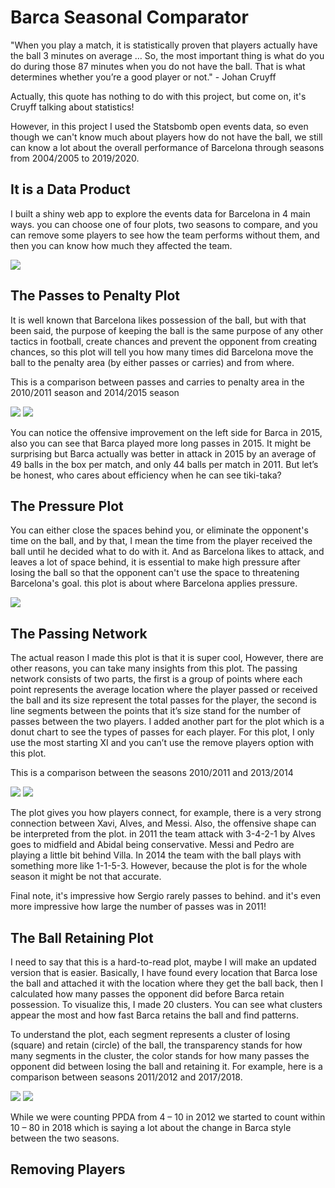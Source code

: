 # Barca Seasonal Comparator

"When you play a match, it is statistically proven that players actually have the ball 3 minutes on average … So, the most important thing is what do you do during those 87 minutes when you do not have the ball. That is what determines whether you’re a good player or not." - Johan Cruyff

Actually, this quote has nothing to do with this project, but come on, it's Cruyff talking about statistics!

However, in this project I used the Statsbomb open events data, so even though we can't know much about players how do not have the ball, we still can know a lot about the overall performance of Barcelona through seasons from 2004/2005 to 2019/2020.

## It is a Data Product
I built a shiny web app to explore the events data for Barcelona in 4 main ways. you can choose one of four plots, two seasons to compare, and you can remove some players to see how the team performs without them, and then you can know how much they affected the team.

![](images/UI.PNG) 

## The Passes to Penalty Plot
It is well known that Barcelona likes possession of the ball, but with that been said, the purpose of keeping the ball is the same purpose of any other tactics in football, create chances and prevent the opponent from creating chances, so this plot will tell you how many times did Barcelona move the ball to the penalty area (by either passes or carries) and from where.

This is a comparison between passes and carries to penalty area in the 2010/2011 season and 2014/2015 season

![](images/p2p2011.png) ![](images/p2p2015.png)

You can notice the offensive improvement on the left side for Barca in 2015, also you can see that Barca played more long passes in 2015. It might be surprising but Barca actually was better in attack in 2015 by an average of 49 balls in the box per match, and only 44 balls per match in 2011. But let’s be honest, who cares about efficiency when he can see tiki-taka?

## The Pressure Plot
You can either close the spaces behind you, or eliminate the opponent's time on the ball, and by that, I mean the time from the player received the ball until he decided what to do with it. And as Barcelona likes to attack, and leaves a lot of space behind, it is essential to make high pressure after losing the ball so that the opponent can't use the space to threatening Barcelona's goal. this plot is about where Barcelona applies pressure.


![](images/pres2009.png)

## The Passing Network
The actual reason I made this plot is that it is super cool, However, there are other reasons, you can take many insights from this plot. The passing network consists of two parts, the first is a group of points where each point represents the average location where the player passed or received the ball and its size represent the total passes for the player, the second is line segments between the points that it’s size stand for the number of passes between the two players. I added another part for the plot which is a donut chart to see the types of passes for each player.
For this plot, I only use the most starting XI and you can’t use the remove players option with this plot.

This is a comparison between the seasons 2010/2011 and 2013/2014

![](images/pn2011.png) ![](images/pn2014.png)

The plot gives you how players connect, for example, there is a very strong connection between Xavi, Alves, and Messi. Also, the offensive shape can be interpreted from the plot. in 2011 the team attack with 3-4-2-1 by Alves goes to midfield and Abidal being conservative. Messi and Pedro are playing a little bit behind Villa. In 2014 the team with the ball plays with something more like 1-1-5-3. However, because the plot is for the whole season it might be not that accurate.

Final note, it's impressive how Sergio rarely passes to behind. and it's even more impressive how large the number of passes was in 2011!

## The Ball Retaining Plot
I need to say that this is a hard-to-read plot, maybe I will make an updated version that is easier. Basically, I have found every location that Barca lose the ball and attached it with the location where they get the ball back, then I calculated how many passes the opponent did before Barca retain possession. To visualize this, I made 20 clusters. You can see what clusters appear the most and how fast Barca retains the ball and find patterns.

To understand the plot, each segment represents a cluster of losing (square) and retain (circle) of the ball, the transparency stands for how many segments in the cluster, the color stands for how many passes the opponent did between losing the ball and retaining it.
For example, here is a comparison between seasons 2011/2012 and 2017/2018.

![](images/br2012.png) ![](images/br2018.png)

While we were counting PPDA from 4 – 10 in 2012 we started to count within 10 – 80 in 2018 which is saying a lot about the change in Barca style between the two seasons.

## Removing Players 






